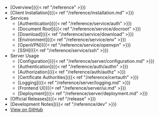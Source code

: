 ---
---

- [Overview]({{< ref "/reference" >}})
- [Client Installation]({{< ref "/reference/installation.md" >}})
- Services
  - [Authentication]({{< ref "/reference/service/auth" >}})
  - [Document Root]({{< ref "/reference/service/docroot" >}})
  - [Download]({{< ref "/reference/service/download" >}})
  - [Environment]({{< ref "/reference/service/env" >}})
  - [OpenVPN]({{< ref "/reference/service/openvpn" >}})
  - [SSH]({{< ref "/reference/service/ssh" >}})
- Server Usage
  - [Configuration]({{< ref "/reference/server/configuration.md" >}})
  - [Authentication]({{< ref "/reference/auth/authn" >}})
  - [Authorization]({{< ref "/reference/auth/authz" >}})
  - [Certificate Authorities]({{< ref "/reference/certauth" >}})
  - [Logging]({{< ref "/reference/server/logging.md" >}})
  - [Frontend UI]({{< ref "/reference/server/ui.md" >}})
  - [Deployment]({{< ref "/reference/server/deployment.md" >}})
- [Official Releases]({{< ref "/release" >}})
- [Development Notes]({{< ref "/reference/dev" >}})
- [View on GitHub](https://github.com/dpb587/ssoca)
